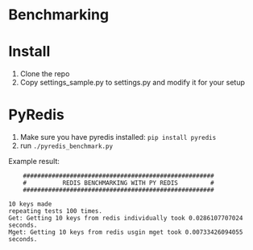 # Benchmarking

# Install

1. Clone the repo
2. Copy settings_sample.py to settings.py and modify it for your setup

# PyRedis

1. Make sure you have pyredis installed: `pip install pyredis`
2. run `./pyredis_benchmark.py`

Example result:

```
    #####################################################
    #          REDIS BENCHMARKING WITH PY REDIS         #
    #####################################################

10 keys made
repeating tests 100 times.
Get: Getting 10 keys from redis individually took 0.0286107707024 seconds.
Mget: Getting 10 keys from redis usgin mget took 0.00733426094055 seconds.
```
